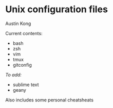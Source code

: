 # Unix configuration files
Austin Kong

Current contents:
 - bash
 - zsh
 - vim
 - tmux
 - gitconfig

*To add:*
 - sublime text
 - geany

Also includes some personal cheatsheats
